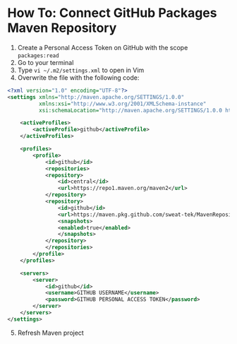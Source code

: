 # How To: Connect GitHub Packages Maven Repository

1. Create a Personal Access Token on GitHub with the scope `packages:read`
2. Go to your terminal
3. Type `vi ~/.m2/settings.xml` to open in Vim
4. Overwrite the file with the following code:

```xml
<?xml version="1.0" encoding="UTF-8"?>
<settings xmlns="http://maven.apache.org/SETTINGS/1.0.0"
          xmlns:xsi="http://www.w3.org/2001/XMLSchema-instance"
          xsi:schemaLocation="http://maven.apache.org/SETTINGS/1.0.0 http://maven.apache.org/xsd/settings-1.0.0.xsd">

    <activeProfiles>
        <activeProfile>github</activeProfile>
    </activeProfiles>

    <profiles>
        <profile>
            <id>github</id>
            <repositories>
            <repository>
                <id>central</id>
                <url>https://repo1.maven.org/maven2</url>
            </repository>
            <repository>
                <id>github</id>
                <url>https://maven.pkg.github.com/sweat-tek/MavenRepository</url>
                <snapshots>
                <enabled>true</enabled>
                </snapshots>
            </repository>
            </repositories>
        </profile>
    </profiles>

    <servers>
        <server>
            <id>github</id>
            <username>GITHUB USERNAME</username>
            <password>GITHUB PERSONAL ACCESS TOKEN</password>
        </server>
    </servers>
</settings>
```

5. Refresh Maven project